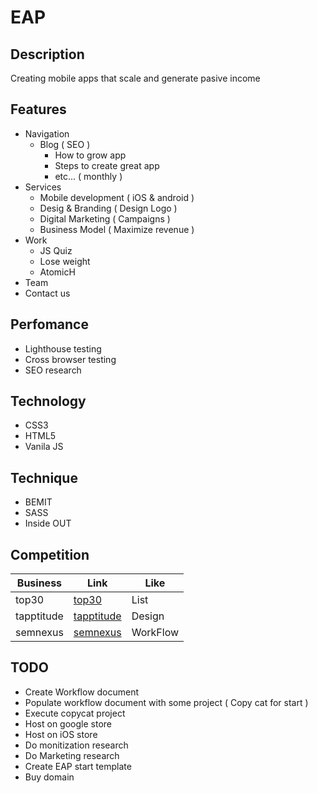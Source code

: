 # EAP
## Description
Creating mobile apps that scale and generate pasive income

## Features

- Navigation
  - Blog ( SEO )
    - How to grow app
    - Steps to create great app 
    - etc... ( monthly )
- Services
  - Mobile development ( iOS & android )
  - Desig & Branding ( Design Logo )
  - Digital Marketing ( Campaigns )
  - Business Model ( Maximize revenue )
- Work
  - JS Quiz  
  - Lose weight 
  - AtomicH
- Team
- Contact us

## Perfomance
- Lighthouse testing
- Cross browser testing
- SEO research

## Technology
- CSS3
- HTML5
- Vanila JS

## Technique
- BEMIT
- SASS
- Inside OUT

## Competition
| Business | Link | Like |
| ------ | ------ | ------ |
| top30      | [top30](https://www.designrush.com/agency/mobile-app-design-development)                                                 | List     | Popularity |
| tapptitude | [tapptitude](https://tapptitude.com/)                                                                                    | Design   |            |
| semnexus   | [semnexus](https://semnexus.com/?utm_source=Design+Rush&utm_medium=Referral&utm_campaign=Design+Rush&utm_id=Design+Rush) | WorkFlow | 10         |

## TODO
- Create Workflow document
- Populate workflow document with some project ( Copy cat for start )
- Execute copycat project
- Host on google store
- Host on iOS store
- Do monitization research
- Do Marketing research
- Create EAP start template
- Buy domain

